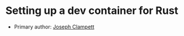 # Setting up a dev container for Rust

* Primary author: [Joseph Clampett](https://github.com/josephclampett-education)